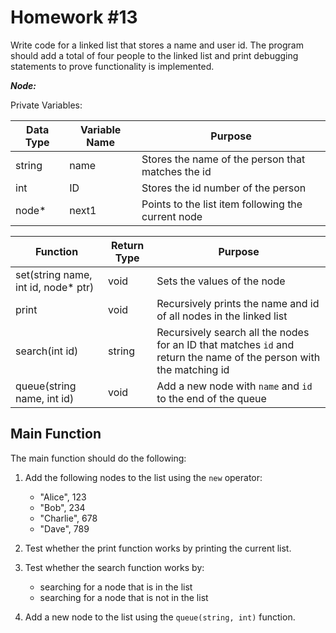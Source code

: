 # Homework #13 #

Write code for a linked list that stores a name and user id. The program should add a total of four people to the linked list and print debugging statements to prove functionality is implemented.

_**Node:**_

Private Variables:

| Data Type | Variable Name | Purpose |
|-----------|---------------|-------- |
| string    | name          | Stores the name of the person that matches the id |
| int       | ID            | Stores the id number of the person |
| node*     | next1         | Points to the list item following the current node

| Function | Return Type | Purpose |
| -------- | ----------- | ------- |
| set(string name, int id, node* ptr) | void | Sets the values of the node |
| print    |  void       | Recursively prints the name and id of all nodes in the linked list|
| search(int id)   |  string     | Recursively search all the nodes for an ID that matches ``id`` and return the name of the person with the matching id
| queue(string name, int id) | void | Add a new node with ``name`` and ``id`` to the end of the queue


## Main Function ##
The main function should do the following:

1. Add the following nodes to the list using the ``new`` operator:
    * "Alice", 123
    * "Bob", 234
    * "Charlie", 678
    * "Dave", 789

2. Test whether the print function works by printing the current list.
3. Test whether the search function works by:
    * searching for a node that is in the list
    * searching for a node that is not in the list
    
4. Add a new node to the list using the ``queue(string, int)`` function.
    
